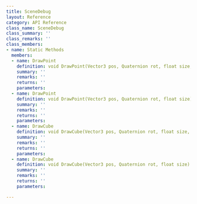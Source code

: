 ```yaml
---
title: SceneDebug
layout: Reference
category: API Reference
class_name: SceneDebug
class_summary: ''
class_remarks: ''
class_members:
- name: Static Methods
  members:
  - name: DrawPoint
    definition: void DrawPoint(Vector3 pos, Quaternion rot, float size, Color color, float duration = 0, bool depth = false)
    summary: ''
    remarks: ''
    returns: ''
    parameters: 
  - name: DrawPoint
    definition: void DrawPoint(Vector3 pos, Quaternion rot, float size)
    summary: ''
    remarks: ''
    returns: ''
    parameters: 
  - name: DrawCube
    definition: void DrawCube(Vector3 pos, Quaternion rot, float size, Color color, float duration = 0, bool depth = false)
    summary: ''
    remarks: ''
    returns: ''
    parameters: 
  - name: DrawCube
    definition: void DrawCube(Vector3 pos, Quaternion rot, float size)
    summary: ''
    remarks: ''
    returns: ''
    parameters: 

---
```

